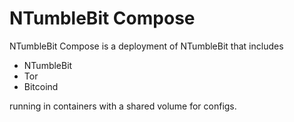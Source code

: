 # NTumbleBit Compose

NTumbleBit Compose is a deployment of NTumbleBit that includes
- NTumbleBit
- Tor
- Bitcoind

running in containers with a shared volume for configs.
